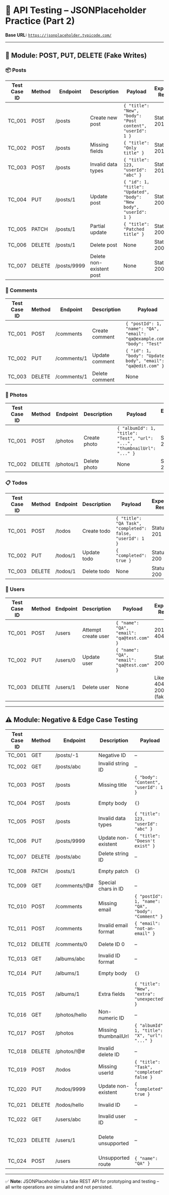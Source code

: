 # 📘 API Testing – JSONPlaceholder Practice (Part 2)

**Base URL:** [`https://jsonplaceholder.typicode.com/`](https://jsonplaceholder.typicode.com/)

---

## 📂 Module: POST, PUT, DELETE (Fake Writes)

### 📦 Posts

| Test Case ID | Method | Endpoint     | Description                     | Payload                                                                 | Expected Result |
|--------------|--------|--------------|---------------------------------|-------------------------------------------------------------------------|-----------------|
| TC_001       | POST   | /posts       | Create new post                 | `{ "title": "New", "body": "Post content", "userId": 1 }`              | Status 201      |
| TC_002       | POST   | /posts       | Missing fields                  | `{ "title": "Only title" }`                                            | Status 201      |
| TC_003       | POST   | /posts       | Invalid data types              | `{ "title": 123, "userId": "abc" }`                                    | Status 201      |
| TC_004       | PUT    | /posts/1     | Update post                     | `{ "id": 1, "title": "Updated", "body": "New body", "userId": 1 }`     | Status 200      |
| TC_005       | PATCH  | /posts/1     | Partial update                  | `{ "title": "Patched title" }`                                         | Status 200      |
| TC_006       | DELETE | /posts/1     | Delete post                     | None                                                                    | Status 200      |
| TC_007       | DELETE | /posts/9999  | Delete non-existent post        | None                                                                    | Status 200      |

### 💬 Comments

| Test Case ID | Method | Endpoint    | Description      | Payload | Expected Result |
|--------------|--------|-------------|------------------|---------|-----------------|
| TC_001       | POST   | /comments   | Create comment   | `{ "postId": 1, "name": "QA", "email": "qa@example.com", "body": "Test" }` | Status 201 |
| TC_002       | PUT    | /comments/1 | Update comment   | `{ "id": 1, "body": "Updated body", "email": "qa@edit.com" }`              | Status 200 |
| TC_003       | DELETE | /comments/1 | Delete comment   | None    | Status 200      |

### 📸 Photos

| Test Case ID | Method | Endpoint  | Description        | Payload | Expected Result |
|--------------|--------|-----------|--------------------|---------|-----------------|
| TC_001       | POST   | /photos   | Create photo       | `{ "albumId": 1, "title": "Test", "url": "...", "thumbnailUrl": "..." }` | Status 201 |
| TC_002       | DELETE | /photos/1 | Delete photo       | None    | Status 200      |

### 📋 Todos

| Test Case ID | Method | Endpoint   | Description      | Payload | Expected Result |
|--------------|--------|------------|------------------|---------|-----------------|
| TC_001       | POST   | /todos     | Create todo      | `{ "title": "QA Task", "completed": false, "userId": 1 }` | Status 201 |
| TC_002       | PUT    | /todos/1   | Update todo      | `{ "completed": true }` | Status 200 |
| TC_003       | DELETE | /todos/1   | Delete todo      | None    | Status 200      |

### 👤 Users

| Test Case ID | Method | Endpoint   | Description         | Payload | Expected Result         |
|--------------|--------|------------|---------------------|---------|--------------------------|
| TC_001       | POST   | /users     | Attempt create user | `{ "name": "QA", "email": "qa@test.com" }` | 201 or 404          |
| TC_002       | PUT    | /users/0   | Update user         | `{ "name": "QA", "email": "qa@test.com" }` | Status 200          |
| TC_003       | DELETE | /users/1   | Delete user         | None    | Likely 404 or 200 (fake) |

---

## ⚠️ Module: Negative & Edge Case Testing

| Test Case ID | Method | Endpoint        | Description             | Payload | Expected Result         |
|--------------|--------|-----------------|-------------------------|---------|--------------------------|
| TC_001       | GET    | /posts/-1       | Negative ID             | –       | {}                       |
| TC_002       | GET    | /posts/abc      | Invalid string ID       | –       | {} or 404                |
| TC_003       | POST   | /posts          | Missing title           | `{ "body": "Content", "userId": 1 }` | Status 201 |
| TC_004       | POST   | /posts          | Empty body              | `{}`    | Status 201               |
| TC_005       | POST   | /posts          | Invalid data types      | `{ "title": 123, "userId": "abc" }` | Status 201 |
| TC_006       | PUT    | /posts/9999     | Update non-existent     | `{ "title": "Doesn't exist" }` | Status 200 |
| TC_007       | DELETE | /posts/abc      | Delete string ID        | –       | 200 or ignored           |
| TC_008       | PATCH  | /posts/1        | Empty patch             | `{}`    | Status 200               |
| TC_009       | GET    | /comments/!@#   | Special chars in ID     | –       | {}                       |
| TC_010       | POST   | /comments       | Missing email           | `{ "postId": 1, "name": "QA", "body": "Comment" }` | Status 201 |
| TC_011       | POST   | /comments       | Invalid email format    | `{ "email": "not-an-email" }` | Still 201 |
| TC_012       | DELETE | /comments/0     | Delete ID 0             | –       | Status 200               |
| TC_013       | GET    | /albums/abc     | Invalid ID format       | –       | {}                       |
| TC_014       | PUT    | /albums/1       | Empty body              | `{}`    | Status 200               |
| TC_015       | POST   | /albums/1       | Extra fields            | `{ "title": "New", "extra": "unexpected" }` | Status 201 |
| TC_016       | GET    | /photos/hello   | Non-numeric ID          | –       | {}                       |
| TC_017       | POST   | /photos         | Missing thumbnailUrl    | `{ "albumId": 1, "title": "X", "url": "..." }` | Status 201 |
| TC_018       | DELETE | /photos/!@#     | Invalid delete ID       | –       | Status 200               |
| TC_019       | POST   | /todos          | Missing userId          | `{ "title": "Task", "completed": false }` | Status 201 |
| TC_020       | PUT    | /todos/9999     | Update non-existent     | `{ "completed": true }` | Status 200 |
| TC_021       | DELETE | /todos/hello    | Invalid ID              | –       | Status 200               |
| TC_022       | GET    | /users/abc      | Invalid user ID         | –       | {}                       |
| TC_023       | DELETE | /users/1        | Delete unsupported      | –       | Might return 404 or 200  |
| TC_024       | POST   | /users          | Unsupported route       | `{ "name": "QA" }` | Likely 404 |

---
✅ **Note:** JSONPlaceholder is a fake REST API for prototyping and testing – all write operations are simulated and not persisted.